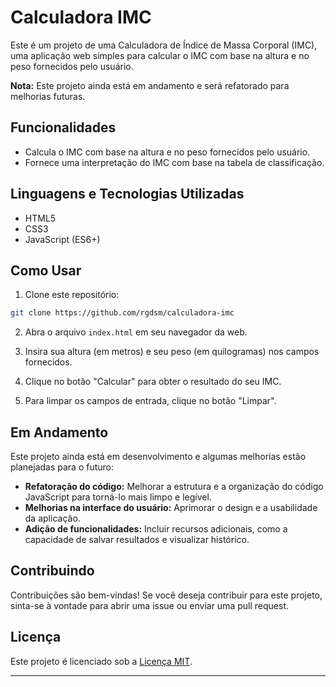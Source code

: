 # Calculadora IMC

Este é um projeto de uma Calculadora de Índice de Massa Corporal (IMC), uma aplicação web simples para calcular o IMC com base na altura e no peso fornecidos pelo usuário.

**Nota:** Este projeto ainda está em andamento e será refatorado para melhorias futuras.

## Funcionalidades

- Calcula o IMC com base na altura e no peso fornecidos pelo usuário.
- Fornece uma interpretação do IMC com base na tabela de classificação.

## Linguagens e Tecnologias Utilizadas

- HTML5
- CSS3
- JavaScript (ES6+)

## Como Usar

1. Clone este repositório:

```bash
git clone https://github.com/rgdsm/calculadora-imc
```

2. Abra o arquivo `index.html` em seu navegador da web.

3. Insira sua altura (em metros) e seu peso (em quilogramas) nos campos fornecidos.

4. Clique no botão "Calcular" para obter o resultado do seu IMC.

5. Para limpar os campos de entrada, clique no botão "Limpar".

## Em Andamento

Este projeto ainda está em desenvolvimento e algumas melhorias estão planejadas para o futuro:

- **Refatoração do código:** Melhorar a estrutura e a organização do código JavaScript para torná-lo mais limpo e legível.
- **Melhorias na interface do usuário:** Aprimorar o design e a usabilidade da aplicação.
- **Adição de funcionalidades:** Incluir recursos adicionais, como a capacidade de salvar resultados e visualizar histórico.

## Contribuindo

Contribuições são bem-vindas! Se você deseja contribuir para este projeto, sinta-se à vontade para abrir uma issue ou enviar uma pull request.

## Licença

Este projeto é licenciado sob a [Licença MIT](LICENSE).

---
